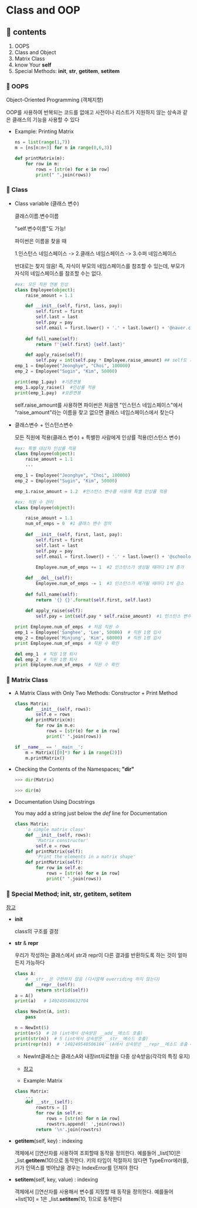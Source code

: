 # Class and OOP

## 📙 contents

1. OOPS
2. Class and Object
3. Matrix Class
4. know Your **self**
5. Special Methods: __init__, __str__, __getitem__, __setitem__


### 📖 OOPS

Object-Oriented Programming (객체지향)

OOP를 사용하여 반복되는 코드를 없애고 사전이나 리스트가 지원하지 않는 상속과 같은
클래스의 기능을 사용할 수 있다

- Example: Printing Matrix

    ```py
    ns = list(range(1,7))
    m = [ns[n:n+3] for n in range(0,6,3)]

    def printMatrix(m):
        for row in m:
            rows = [str(e) for e in row]
            print(" ".join(rows))
    ```

### 📖 Class

- Class variable (클래스 변수)

    클래스이름.변수이름

    "self.변수이름"도 가능!

    파이썬은 이름을 찾을 때 

    1.인스턴스 네임스페이스 -> 2.클래스 네임스페이스 -> 3.수퍼 네임스페이스

    반대로는 찾지 않음! 즉, 자식이 부모의 네임스페이스를 참조할 수 있는데, 부모가 자식의 네임스페이스를
    참조할 수는 없다.

    ```py
    #ex: 모든 직원 연봉 인상
    class Employee(object):
        raise_amount = 1.1

        def __init__(self, first, lass, pay):
            self.first = first
            self.last = last
            self.pay = pay
            self.email = first.lower() + '.' + last.lower() + '@naver.com'
        
        def full_name(self):
            return f"{self.first} {self.last}"

        def apply_raise(self):
            self.pay = int(self.pay * Employee.raise_amount) ## self도 가능!클래스 이름 써줘야함!
    emp_1 = Employee("Jeonghye", "Choi", 100000)
    emp_2 = Employee("Sugin", "Kim", 50000)

    print(emp_1.pay)  #기존연봉
    emp_1.apply_raise()  #인상률 적용
    print(emp_1.pay)  #오른연봉
    ```
    self.raise_amount를 사용하면 파이썬은 처음엔 "인스턴스 네임스페이스"에서 "raise_amount"라는 이름을 찾고
    없으면 클래스 네임스페이스에서 찾는다

- 클래스변수 + 인스턴스변수

    모든 직원에 적용(클래스 변수) + 특별한 사람에게 인상률 적용(인스턴스 변수)

    ```py
    #ex: 특별 대상자 인상률 적용
    class Employee(object):
        raise_amount = 1.1
        ...

    emp_1 = Employee("Jeonghye", "Choi", 100000)
    emp_2 = Employee("Sugin", "Kim", 50000)

    emp_1.raise_amount = 1.2  #인스턴스 변수를 사용해 특별 인상률 적용
    ```

    ```py
    #ex: 직원 수 관리
    class Employee(object):
    
        raise_amount = 1.1
        num_of_emps = 0  #1 클래스 변수 정의
        
        def __init__(self, first, last, pay):
            self.first = first
            self.last = last
            self.pay = pay
            self.email = first.lower() + '.' + last.lower() + '@schoolofweb.net'
            
            Employee.num_of_emps += 1  #2 인스턴스가 생성될 때마다 1씩 증가

        def __del__(self):
            Employee.num_of_emps -= 1  #3 인스턴스가 제거될 때마다 1씩 감소
            
        def full_name(self):
            return '{} {}'.format(self.first, self.last)
        
        def apply_raise(self):
            self.pay = int(self.pay * self.raise_amount)  #1 인스턴스 변수부터 참조를 합니다.

    print Employee.num_of_emps  # 처음 직원 수
    emp_1 = Employee('Sanghee', 'Lee', 50000)  # 직원 1명 입사 
    emp_2 = Employee('Minjung', 'Kim', 60000)  # 직원 1명 입사
    print Employee.num_of_emps  # 직원 수 확인

    del emp_1  # 직원 1명 퇴사
    del emp_2  # 직원 1명 퇴사
    print Employee.num_of_emps  # 직원 수 확인
    ```
### 📖 Matrix Class

- A Matrix Class with Only Two Methods: Constructor + Print Method

    ```py
    class Matrix:
        def __init__(self, rows):
            self.e = rows
        def printMatrix(m):
            for row in m.e:
                rows = [str(e) for e in row]
                print(" ".join(rows))

    if __name__ == '__main__':
        m = Matrix([[0]*3 for i in range(2)])
        m.printMatrix()
    ```

- Checking the Contents of the Namespaces; **"dir"**

    ```py
    >>> dir(Matrix)

    >>> dir(m)
    ```

- Documentation Using Docstrings

    You may add a string just below the *def* line for Documentation

    ```py
    class Matrix:
        'a simple matrix class'
        def __init__(self, rows):
            'Matrix constructor'
            self.e = rows
        def printMatrix(self):
            'Print the elements in a matrix shape'
        def printMatrix(self):
            for row in self.e:
                rows = [str(e) for e in row]
                print(" ".join(rows))
    ```

### 📖 Special Method; __init__, __str__, __getitem__, __setitem__

<a href="https://corikachu.github.io/articles/python/python-magic-method">참고</a>

- __init__

    class의 구조를 결정

- __str__ & __repr__

    우리가 작성하는 클래스에서 str과 repr이 다른 결과를 반환하도록 하는 것이
    얼마든지 가능하다

    ```py
    class A:
        # __str__은 구현하지 않음 (다시말해 overriding 하지 않는다)
        def __repr__(self):
            return str(id(self))
    a = A()
    print(a)   # 140249540632704

    class NewInt(A, int):
        pass

    n = NewInt(5)
    print(n+5)  # 10 (int에서 상속받은 __add__메소드 호출)
    print(str(n))  # 5 (int에서 상속받은 __str__메소드 호출)
    print(repr(n))  # '140249540506184' (A에서 상속받은 __repr__메소드 호출 => n의 실제값이 아닌 고유한 메모리 주소값 반환)
    ```
    - NewInt클래스는 클래스A와 내장int자료형을 다중 상속받음(각각의 특징 유지)

    - <a href="https://shoark7.github.io/programming/python/difference-between-__repr__-vs-__str__">참고</a>

    - Example: Matrix

    ```py
    class Matrix:
        ...
        def __str__(self):
            rowstrs = []
            for row in self.e:
                rows = [str(n) for n in row]
                rowstrs.append(' ',join(rows))
            return '\n'.join(rowstrs)
    ```
- __getitem__(self, key) : indexing

    객체에서 []연산자를 사용하여 조회할때 동작을 정의한다. 예를들어 _list[10]은 _list.__getitem__(10)으로 동작한다.
    키의 타입이 적절하지 않다면 TypeError에러를, 키가 인덱스를 벗어났을 경우는 IndexError를 던져야 한다

- __setitem__(self, key, value) : indexing

    객체에서 []연산자를 사용해서 변수를 지정할 때 동작을 정의한다. 예를들어 +list[10] = 1은 _list.__setitem__(10, 1)으로 동작한다




